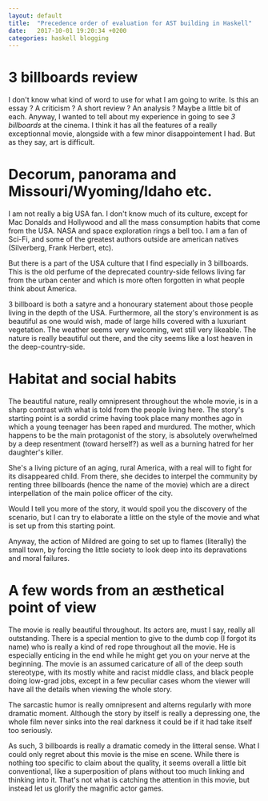 ```yaml
---
layout: default
title:  "Precedence order of evaluation for AST building in Haskell"
date:   2017-10-01 19:20:34 +0200
categories: haskell blogging
---
```


# 3 billboards review

I don't know what kind of word to use for what I am going to write. Is this an essay ? A criticism ?
A short review ? An analysis ? Maybe a little bit of each. Anyway, I wanted to tell about my experience
in going to see _3 billboards_ at the cinema. I think it has all the features of a really exceptionnal
movie, alongside with a few minor disappointement I had. But as they say, art is difficult.

# Decorum, panorama and Missouri/Wyoming/Idaho etc.

I am not really a big USA fan. I don't know much of its culture, except for Mac Donalds
and Hollywood and all the mass consumption habits that come from the USA. NASA and space
exploration rings a bell too. I am a fan of Sci-Fi, and some of the greatest authors
outside are american natives (Silverberg, Frank Herbert, etc).

But there is a part of the USA culture that I find especially in 3 billboards. This is the
old perfume of the deprecated country-side fellows living far from the urban center and which
is more often forgotten in what people think about America.

3 billboard is both a satyre and a honourary statement about those people living in the
depth of the USA. Furthermore, all the story's environment is as beautiful as one would
wish, made of large hills covered with a luxuriant vegetation. The weather seems very
welcoming, wet still very likeable. The nature is really beautiful out there, and the
city seems like a lost heaven in the deep-country-side.

# Habitat and social habits

The beautiful nature, really omnipresent throughout the whole movie, is in a sharp contrast
with what is told from the people living here. The story's starting point is a sordid crime
having took place many monthes ago in which a young teenager has been raped and murdured.
The mother, which happens to be the main protagonist of the story, is absolutely overwhelmed
by a deep resentment (toward herself?) as well as a burning hatred for her daughter's killer.

She's a living picture of an aging, rural America, with a real will to fight for its 
disappeared child. From there, she decides to interpel the community by renting three
billboards (hence the name of the movie) which are a direct interpellation of the main 
police officer of the city.

Would I tell you more of the story, it would spoil you the discovery of the scenario, but
I can try to elaborate a little on the style of the movie and what is set up from this 
starting point.

Anyway, the action of Mildred are going to set up to flames (literally) the small 
town, by forcing the little society to look deep into its depravations and moral 
failures.

# A few words from an æsthetical point of view

The movie is really beautiful throughout. Its actors are, must I say, really all
outstanding. There is a special mention to give to the dumb cop (I forgot its name)
who is really a kind of red rope throughout all the movie. He is especially enticing
in the end while he might get you on your nerve at the beginning. The movie is
an assumed caricature of all of the deep south stereotype, with its mostly white
and racist middle class, and black people doing low-grad jobs, except in a few
peculiar cases whom the viewer will have all the details when viewing the whole story.

The sarcastic humor is really omnipresent and alterns regularly with more dramatic moment.
Although the story by itself is really a depressing one, the whole film never sinks into
the real darkness it could be if it had take itself too seriously.

As such, 3 billboards is really a dramatic comedy in the litteral sense. What I could only
regret about this movie is the mise en scene. While there is nothing too specific to claim
about the quality, it seems overall a little bit conventional, like a superposition of 
plans without too much linking and thinking into it. That's not what is catching the attention
in this movie, but instead let us glorify the magnific actor games.


